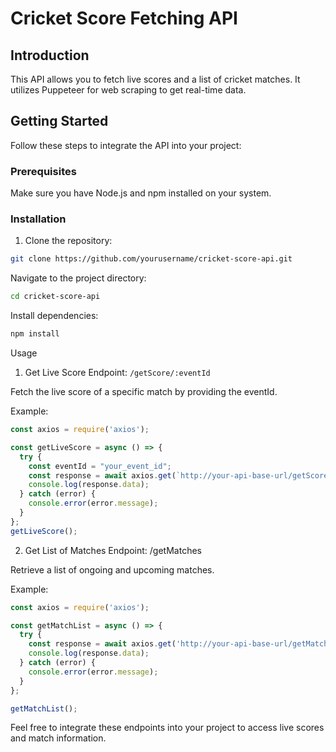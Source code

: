 # Cricket Score Fetching API

## Introduction
This API allows you to fetch live scores and a list of cricket matches. It utilizes Puppeteer for web scraping to get real-time data.


## Getting Started
Follow these steps to integrate the API into your project:

### Prerequisites
Make sure you have Node.js and npm installed on your system.

### Installation
1. Clone the repository:
```bash
git clone https://github.com/yourusername/cricket-score-api.git
```
Navigate to the project directory:
```bash
cd cricket-score-api
```
Install dependencies:
```bash
npm install
```
Usage
1. Get Live Score
Endpoint: `/getScore/:eventId`

Fetch the live score of a specific match by providing the eventId.

Example:

```js
const axios = require('axios');

const getLiveScore = async () => {
  try {
    const eventId = "your_event_id";
    const response = await axios.get(`http://your-api-base-url/getScore/${eventId}`);
    console.log(response.data);
  } catch (error) {
    console.error(error.message);
  }
};
getLiveScore();
```
2. Get List of Matches
Endpoint: /getMatches

Retrieve a list of ongoing and upcoming matches.

Example:

```js
const axios = require('axios');

const getMatchList = async () => {
  try {
    const response = await axios.get('http://your-api-base-url/getMatches');
    console.log(response.data);
  } catch (error) {
    console.error(error.message);
  }
};

getMatchList();
```

Feel free to integrate these endpoints into your project to access live scores and match information.
